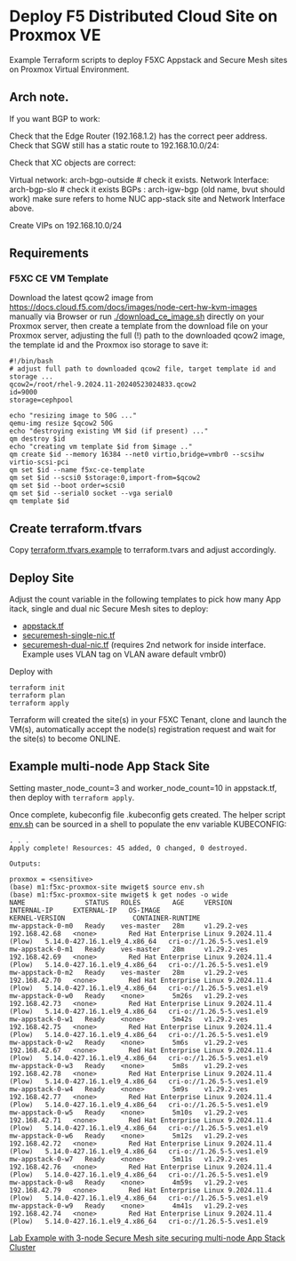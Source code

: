 # Deploy F5 Distributed Cloud Site on Proxmox VE

Example Terraform scripts to deploy F5XC Appstack and Secure Mesh sites on Proxmox Virtual Environment.

##  Arch note.

If you want BGP to work:

Check that the Edge Router (192.168.1.2) has the correct peer address.  Check that SGW still has a static route to 192.168.10.0/24:

Check that XC objects are correct:

Virtual network:  arch-bgp-outside  # check it exists.
Network Interface: arch-bgp-slo  # check it exists
BGPs :  arch-igw-bgp (old name, bvut should work) make sure refers to home NUC app-stack site and Network Interface above.

Create VIPs on 192.168.10.0/24


## Requirements

### F5XC CE VM Template

Download the latest qcow2 image from https://docs.cloud.f5.com/docs/images/node-cert-hw-kvm-images manually 
via Browser or run [./download_ce_image.sh](download_ce_image.sh) directly on your Proxmox server, then
create a template from the download file on your Proxmox server, adjusting the full (!) path to the downloaded
qcow2 image, the template id and the Proxmox iso storage to save it:

```
#!/bin/bash
# adjust full path to downloaded qcow2 file, target template id and storage ...
qcow2=/root/rhel-9.2024.11-20240523024833.qcow2
id=9000
storage=cephpool

echo "resizing image to 50G ..."
qemu-img resize $qcow2 50G
echo "destroying existing VM $id (if present) ..."
qm destroy $id
echo "creating vm template $id from $image .."
qm create $id --memory 16384 --net0 virtio,bridge=vmbr0 --scsihw virtio-scsi-pci
qm set $id --name f5xc-ce-template
qm set $id --scsi0 $storage:0,import-from=$qcow2
qm set $id --boot order=scsi0
qm set $id --serial0 socket --vga serial0
qm template $id
```

## Create terraform.tfvars

Copy [terraform.tfvars.example](terraform.tfvars.example) to terraform.tvars and adjust accordingly.

## Deploy Site

Adjust the count variable in the following templates to pick how many App itack, single and dual nic Secure Mesh sites
to deploy:

- [appstack.tf](./appstack.tf)
- [securemesh-single-nic.tf](./securemesh-single-nic.tf)
- [securemesh-dual-nic.tf](./securemesh-dual-nic.tf) (requires 2nd network for inside interface. Example uses VLAN tag on VLAN aware default vmbr0)

Deploy with 

```
terraform init
terraform plan
terraform apply
```

Terraform will created the site(s) in your F5XC Tenant, clone and launch the VM(s), automatically accept the node(s)
registration request and wait for the site(s) to become ONLINE.

## Example multi-node App Stack Site

Setting master_node_count=3 and worker_node_count=10 in appstack.tf, then deploy with `terraform apply`. 

Once complete, kubeconfig file <cluster-name>.kubeconfig gets created. The helper script [env.sh](./env.sh) can be 
sourced in a shell to populate the env variable KUBECONFIG:

```
. . .
Apply complete! Resources: 45 added, 0 changed, 0 destroyed.

Outputs:

proxmox = <sensitive>
(base) m1:f5xc-proxmox-site mwiget$ source env.sh
(base) m1:f5xc-proxmox-site mwiget$ k get nodes -o wide
NAME               STATUS   ROLES        AGE     VERSION       INTERNAL-IP     EXTERNAL-IP   OS-IMAGE                                      KERNEL-VERSION                 CONTAINER-RUNTIME
mw-appstack-0-m0   Ready    ves-master   28m     v1.29.2-ves   192.168.42.68   <none>        Red Hat Enterprise Linux 9.2024.11.4 (Plow)   5.14.0-427.16.1.el9_4.x86_64   cri-o://1.26.5-5.ves1.el9
mw-appstack-0-m1   Ready    ves-master   28m     v1.29.2-ves   192.168.42.69   <none>        Red Hat Enterprise Linux 9.2024.11.4 (Plow)   5.14.0-427.16.1.el9_4.x86_64   cri-o://1.26.5-5.ves1.el9
mw-appstack-0-m2   Ready    ves-master   28m     v1.29.2-ves   192.168.42.70   <none>        Red Hat Enterprise Linux 9.2024.11.4 (Plow)   5.14.0-427.16.1.el9_4.x86_64   cri-o://1.26.5-5.ves1.el9
mw-appstack-0-w0   Ready    <none>       5m26s   v1.29.2-ves   192.168.42.73   <none>        Red Hat Enterprise Linux 9.2024.11.4 (Plow)   5.14.0-427.16.1.el9_4.x86_64   cri-o://1.26.5-5.ves1.el9
mw-appstack-0-w1   Ready    <none>       5m42s   v1.29.2-ves   192.168.42.75   <none>        Red Hat Enterprise Linux 9.2024.11.4 (Plow)   5.14.0-427.16.1.el9_4.x86_64   cri-o://1.26.5-5.ves1.el9
mw-appstack-0-w2   Ready    <none>       5m6s    v1.29.2-ves   192.168.42.67   <none>        Red Hat Enterprise Linux 9.2024.11.4 (Plow)   5.14.0-427.16.1.el9_4.x86_64   cri-o://1.26.5-5.ves1.el9
mw-appstack-0-w3   Ready    <none>       5m8s    v1.29.2-ves   192.168.42.78   <none>        Red Hat Enterprise Linux 9.2024.11.4 (Plow)   5.14.0-427.16.1.el9_4.x86_64   cri-o://1.26.5-5.ves1.el9
mw-appstack-0-w4   Ready    <none>       5m9s    v1.29.2-ves   192.168.42.77   <none>        Red Hat Enterprise Linux 9.2024.11.4 (Plow)   5.14.0-427.16.1.el9_4.x86_64   cri-o://1.26.5-5.ves1.el9
mw-appstack-0-w5   Ready    <none>       5m10s   v1.29.2-ves   192.168.42.71   <none>        Red Hat Enterprise Linux 9.2024.11.4 (Plow)   5.14.0-427.16.1.el9_4.x86_64   cri-o://1.26.5-5.ves1.el9
mw-appstack-0-w6   Ready    <none>       5m12s   v1.29.2-ves   192.168.42.72   <none>        Red Hat Enterprise Linux 9.2024.11.4 (Plow)   5.14.0-427.16.1.el9_4.x86_64   cri-o://1.26.5-5.ves1.el9
mw-appstack-0-w7   Ready    <none>       5m11s   v1.29.2-ves   192.168.42.76   <none>        Red Hat Enterprise Linux 9.2024.11.4 (Plow)   5.14.0-427.16.1.el9_4.x86_64   cri-o://1.26.5-5.ves1.el9
mw-appstack-0-w8   Ready    <none>       4m59s   v1.29.2-ves   192.168.42.79   <none>        Red Hat Enterprise Linux 9.2024.11.4 (Plow)   5.14.0-427.16.1.el9_4.x86_64   cri-o://1.26.5-5.ves1.el9
mw-appstack-0-w9   Ready    <none>       4m41s   v1.29.2-ves   192.168.42.74   <none>        Red Hat Enterprise Linux 9.2024.11.4 (Plow)   5.14.0-427.16.1.el9_4.x86_64   cri-o://1.26.5-5.ves1.el9
```

[Lab Example with 3-node Secure Mesh site securing multi-node App Stack Cluster](lab-firewall/)
